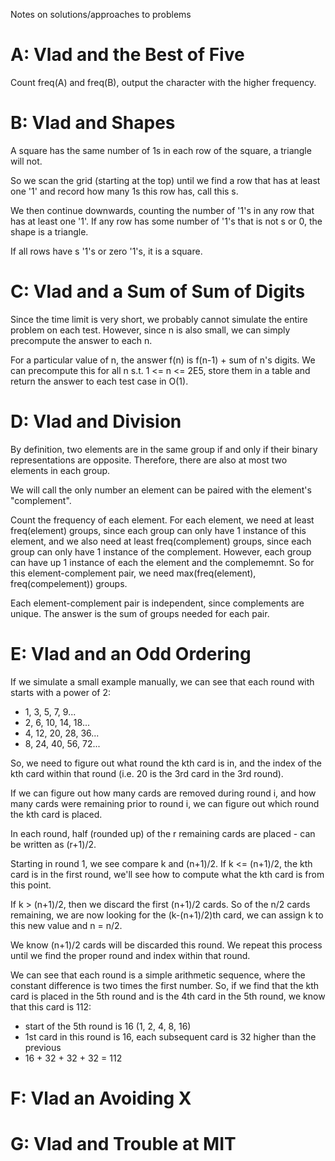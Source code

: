 Notes on solutions/approaches to problems

# A: Vlad and the Best of Five
Count freq(A) and freq(B), output the character with the higher frequency.

# B: Vlad and Shapes
A square has the same number of 1s in each row of the square, a triangle will not.

So we scan the grid (starting at the top) until we find a row that has at least one '1' and record how many 1s this row has, call this s.

We then continue downwards, counting the number of '1's in any row that has at least one '1'. If any row has some number of '1's that is not s or 0, the shape is a triangle.

If all rows have s '1's or zero '1's, it is a square.

# C: Vlad and a Sum of Sum of Digits
Since the time limit is very short, we probably cannot simulate the entire problem on each test. However, since n is also small, we can simply precompute the answer to each n.

For a particular value of n, the answer f(n) is f(n-1) + sum of n's digits. We can precompute this for all n s.t. 1 <= n <= 2E5, store them in a table and return the answer to each test case in O(1).

# D: Vlad and Division
By definition, two elements are in the same group if and only if their binary representations are opposite. Therefore, there are also at most two elements in each group.

We will call the only number an element can be paired with the element's "complement".

Count the frequency of each element. For each element, we need at least freq(element) groups, since each group can only have 1 instance of this element, and we also need at least freq(complement) groups, since each group can only have 1 instance of the complement. However, each group can have up 1 instance of each the element and the complememnt. So for this element-complement pair, we need max(freq(element), freq(compelement)) groups. 

Each element-complement pair is independent, since complements are unique. The answer is the sum of groups needed for each pair.

# E: Vlad and an Odd Ordering
If we simulate a small example manually, we can see that each round with starts with a power of 2:
- 1, 3, 5, 7, 9...
- 2, 6, 10, 14, 18...
- 4, 12, 20, 28, 36...
- 8, 24, 40, 56, 72...

So, we need to figure out what round the kth card is in, and the index of the kth card within that round (i.e. 20 is the 3rd card in the 3rd round).

If we can figure out how many cards are removed during round i, and how many cards were remaining prior to round i, we can figure out which round the kth card is placed.

In each round, half (rounded up) of the r remaining cards are placed - can be written as (r+1)/2.

Starting in round 1, we see compare k and (n+1)/2. If k <= (n+1)/2, the kth card is in the first round, we'll see how to compute what the kth card is from this point.

If k > (n+1)/2, then we discard the first (n+1)/2 cards. So of the n/2 cards remaining, we are now looking for the (k-(n+1)/2)th card, we can assign k to this new value and n = n/2. 

We know (n+1)/2 cards will be discarded this round. We repeat this process until we find the proper round and index within that round.

We can see that each round is a simple arithmetic sequence, where the constant difference is two times the first number. So, if we find that the kth card is placed in the 5th round and is the 4th card in the 5th round, we know that this card is 112:
- start of the 5th round is 16 (1, 2, 4, 8, 16)
- 1st card in this round is 16, each subsequent card is 32 higher than the previous
- 16 + 32 + 32 + 32 = 112

# F: Vlad an Avoiding X

# G: Vlad and Trouble at MIT
